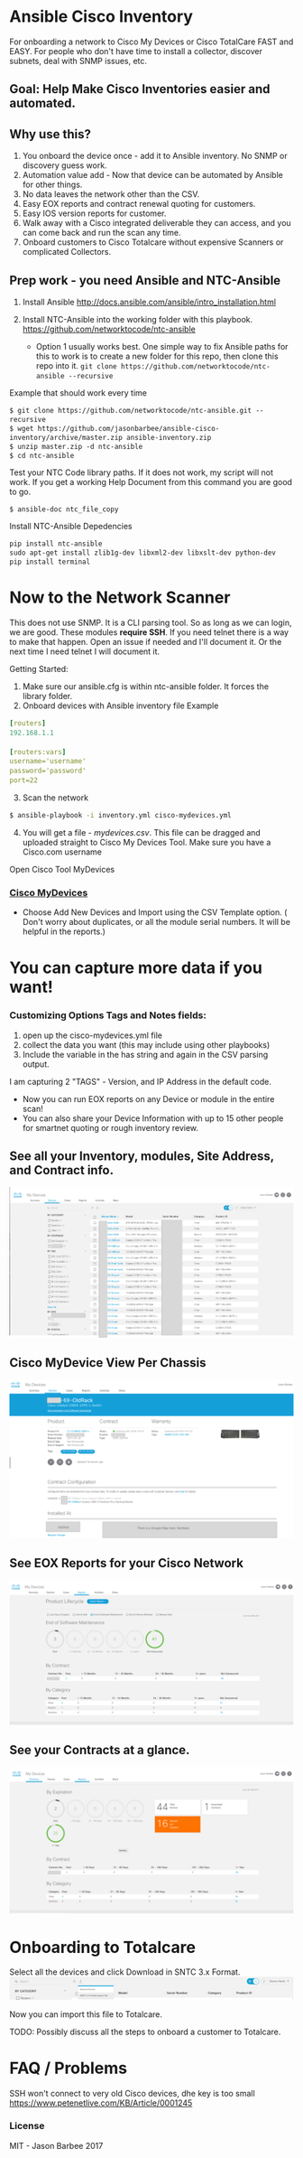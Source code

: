 # Ansible Cisco Inventory
For onboarding a network to Cisco My Devices or Cisco TotalCare FAST and EASY.
For people who don't have time to install a collector, discover subnets, deal with SNMP issues, etc.

## Goal: Help Make Cisco Inventories easier and automated.

## Why use this?
1. You onboard the device once - add it to Ansible inventory. No SNMP or discovery guess work.
2. Automation value add - Now that device can be automated by Ansible for other things.
3. No data leaves the network other than the CSV.
4. Easy EOX reports and contract renewal quoting for customers.
5. Easy IOS version reports for customer.
6. Walk away with a Cisco integrated deliverable they can access, and you can come back and run the scan any time.
7. Onboard customers to Cisco Totalcare without expensive Scanners or complicated Collectors.

## Prep work - you need Ansible and NTC-Ansible
1. Install Ansible
http://docs.ansible.com/ansible/intro_installation.html

2. Install NTC-Ansible into the working folder with this playbook.
https://github.com/networktocode/ntc-ansible

    * Option 1 usually works best.
One simple way to fix Ansible paths for this to work is to create a new folder for this repo, then clone this repo into it.
```git clone https://github.com/networktocode/ntc-ansible --recursive```

Example that should work every time
```
$ git clone https://github.com/networktocode/ntc-ansible.git --recursive
$ wget https://github.com/jasonbarbee/ansible-cisco-inventory/archive/master.zip ansible-inventory.zip
$ unzip master.zip -d ntc-ansible
$ cd ntc-ansible
```

Test your NTC Code library paths. If it does not work, my script will not work. 
If you get a working Help Document from this command you are good to go.
```
$ ansible-doc ntc_file_copy
```

Install NTC-Ansible Depedencies
```
pip install ntc-ansible
sudo apt-get install zlib1g-dev libxml2-dev libxslt-dev python-dev
pip install terminal
```

# Now to the Network Scanner
This does not use SNMP. It is a CLI parsing tool. So as long as we can login, we are good.
These modules **require SSH**. If you need telnet there is a way to make that happen. Open an issue if needed and I'll document it. Or the next time I need telnet I will document it.

Getting Started:
1. Make sure our ansible.cfg is within ntc-ansible folder. It forces the library folder.
2. Onboard devices with Ansible inventory file
Example
```yaml
[routers]
192.168.1.1

[routers:vars]
username='username'
password='password'
port=22
```
3. Scan the network
```bash
$ ansible-playbook -i inventory.yml cisco-mydevices.yml
```
4. You will get a file - *mydevices.csv*. This file can be dragged and uploaded straight to Cisco My Devices Tool.
Make sure you have a Cisco.com username

Open Cisco Tool MyDevices
### [Cisco MyDevices](https://cway.cisco.com/mydevices/)

* Choose Add New Devices and Import using the CSV Template option.
( Don't worry about duplicates, or all the module serial numbers. It will be helpful in the reports.) 

# You can capture more data if you want!
### Customizing Options Tags and Notes fields:
1. open up the cisco-mydevices.yml file
2. collect the data you want (this may include using other playbooks)
3. Include the variable in the has string and again in the CSV parsing output.

I am capturing 2 "TAGS" - Version, and IP Address in the default code.

* Now you can run EOX reports on any Device or module in the entire scan!
* You can also share your Device Information with up to 15 other people for smartnet quoting or rough inventory review.

## See all your Inventory, modules, Site Address, and Contract info.
![](screenshots/MyDevices-cleaned.png)

## Cisco MyDevice View Per Chassis
![](screenshots/Device-View-Cleaned.png)

## See EOX Reports for your Cisco Network
![](screenshots/EOL-Report-Cleaned.png)

## See your Contracts at a glance.
![](screenshots/Contract-Renewal-Cleaned.png)

# Onboarding to Totalcare
Select all the devices and click Download in SNTC 3.x Format.
![](screenshots/Totalcare-export.png)

Now you can import this file to Totalcare.

TODO: Possibly discuss all the steps to onboard a customer to Totalcare.

# FAQ / Problems
SSH won't connect to very old Cisco devices, dhe key is too small
https://www.petenetlive.com/KB/Article/0001245


### License
MIT - Jason Barbee 2017
